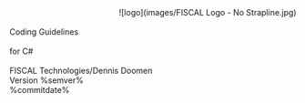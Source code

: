 ﻿<!--
NOTE: Requires Markdown Extra. See http://michelf.ca/projects/php-markdown/extra/
 --> 

<link href="style.css" type="text/css" rel="stylesheet"></link>

<div style="text-align:right" markdown="1">
![logo](images/FISCAL Logo - No Strapline.jpg)
</div>
<br/>
<div class="title">
Coding Guidelines
</div><br/>
<div class="subTitle">
for C#
</div>
<br/>
<div class="author">
FISCAL Technologies/Dennis Doomen<br/>
Version %semver%<br/>
%commitdate%
</div>